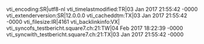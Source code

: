 vti_encoding:SR|utf8-nl
vti_timelastmodified:TR|03 Jan 2017 21:55:42 -0000
vti_extenderversion:SR|12.0.0.0
vti_cacheddtm:TX|03 Jan 2017 21:55:42 -0000
vti_filesize:IR|4161
vti_backlinkinfo:VX|
vti_syncofs_testbericht.square7.ch\:21:TW|04 Feb 2017 18:22:39 -0000
vti_syncwith_testbericht.square7.ch\:21:TX|03 Jan 2017 21:55:42 -0000
